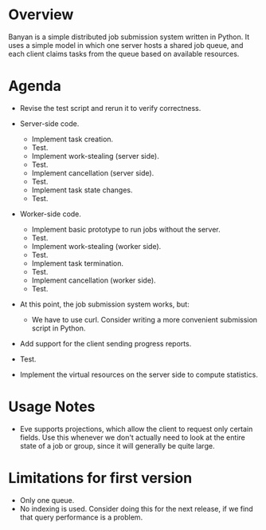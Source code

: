 # Overview

Banyan is a simple distributed job submission system written in Python. It uses
a simple model in which one server hosts a shared job queue, and each client
claims tasks from the queue based on available resources.

# Agenda

- Revise the test script and rerun it to verify correctness.

- Server-side code.
  - Implement task creation.
  - Test.
  - Implement work-stealing (server side).
  - Test.
  - Implement cancellation (server side).
  - Test.
  - Implement task state changes.
  - Test.

- Worker-side code.
  - Implement basic prototype to run jobs without the server.
  - Test.
  - Implement work-stealing (worker side).
  - Test.
  - Implement task termination.
  - Test.
  - Implement cancellation (worker side).
  - Test.

- At this point, the job submission system works, but:
  - We have to use curl. Consider writing a more convenient submission script
    in Python.

- Add support for the client sending progress reports.
- Test.

- Implement the virtual resources on the server side to compute statistics.

# Usage Notes

- Eve supports projections, which allow the client to request only certain
  fields. Use this whenever we don't actually need to look at the entire state
  of a job or group, since it will generally be quite large.

# Limitations for first version

- Only one queue.
- No indexing is used. Consider doing this for the next release, if we find
  that query performance is a problem.
